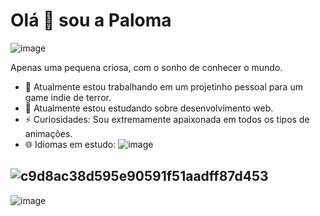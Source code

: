 # Olá 👋 sou a Paloma 

![image](https://user-images.githubusercontent.com/107015059/216853314-a6f3a959-fce5-4025-a8a9-2bdf00fb51e5.png)

Apenas uma pequena criosa, com o sonho de conhecer o mundo.

- 🔭 Atualmente estou trabalhando em um projetinho pessoal para um game indie de terror.
- 🌱 Atualmente estou estudando sobre desenvolvimento web.
- ⚡ Curiosidades: Sou extremamente apaixonada em todos os tipos de animações.
- 🌐 Idiomas em estudo: 
![image](https://user-images.githubusercontent.com/107015059/216863499-ae926860-4d6a-4b69-a993-667af7e179d7.png)




## ![c9d8ac38d595e90591f51aadff87d453](https://user-images.githubusercontent.com/107015059/216854053-6d60b1a4-dbc1-47b4-b842-d3373de34219.gif)






![image](https://user-images.githubusercontent.com/107015059/216854324-23341254-ea31-4c2e-bbc0-55315fc1dcfd.png)


<!--
**amora521/amora521** is a ✨ _special_ ✨ repository because its `README.md` (this file) appears on your GitHub profile.

Here are some ideas to get you started:

- 🔭 I’m currently working on ...
- 🌱 I’m currently learning ...
- 👯 I’m looking to collaborate on ...
- 🤔 I’m looking for help with ...
- 💬 Ask me about ...
- 📫 How to reach me: ...
- 😄 Pronouns: ...
- ⚡ Fun fact: ...
-->
